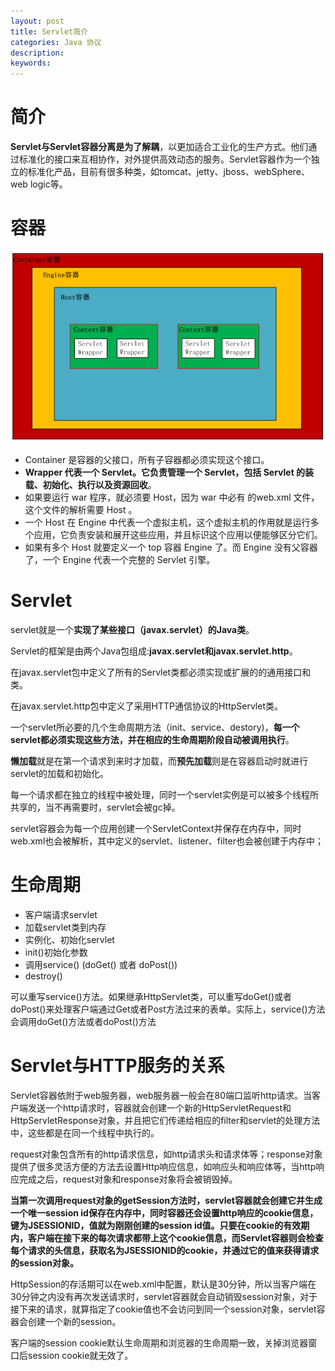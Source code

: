 ```yaml
---
layout: post
title: Servlet简介
categories: Java 协议
description: 
keywords: 
---
```




# 简介

**Servlet与Servlet容器分离是为了解耦**，以更加适合工业化的生产方式。他们通过标准化的接口来互相协作，对外提供高效动态的服务。Servlet容器作为一个独立的标准化产品，目前有很多种类，如tomcat、jetty、jboss、webSphere、web logic等。


# 容器

![](/images/posts/2017-07-03-servlet-instruct.md/1.jpeg)

- Container 是容器的父接口，所有子容器都必须实现这个接口。
- **Wrapper 代表一个 Servlet。它负责管理一个 Servlet，包括 Servlet 的装载、初始化、执行以及资源回收**。
- 如果要运行 war 程序，就必须要 Host，因为 war 中必有 的web.xml 文件，这个文件的解析需要 Host 。
- 一个 Host 在 Engine 中代表一个虚拟主机，这个虚拟主机的作用就是运行多个应用，它负责安装和展开这些应用，并且标识这个应用以便能够区分它们。
- 如果有多个 Host 就要定义一个 top 容器 Engine 了。而 Engine 没有父容器了，一个 Engine 代表一个完整的 Servlet 引擎。


# Servlet

servlet就是一个**实现了某些接口（javax.servlet）的Java类**。

Servlet的框架是由两个Java包组成:**javax.servlet和javax.servlet.http**。

在javax.servlet包中定义了所有的Servlet类都必须实现或扩展的的通用接口和类。

在javax.servlet.http包中定义了采用HTTP通信协议的HttpServlet类。

一个servlet所必要的几个生命周期方法（init、service、destory)，**每一个servlet都必须实现这些方法，并在相应的生命周期阶段自动被调用执行**。

**懒加载**就是在第一个请求到来时才加载，而**预先加载**则是在容器启动时就进行servlet的加载和初始化。

每一个请求都在独立的线程中被处理，同时一个servlet实例是可以被多个线程所共享的，当不再需要时，servlet会被gc掉。

servlet容器会为每一个应用创建一个ServletContext并保存在内存中，同时web.xml也会被解析，其中定义的servlet、listener、filter也会被创建于内存中；


# 生命周期
- 客户端请求servlet
- 加载servlet类到内存
- 实例化、初始化servlet
- init()初始化参数
- 调用service() (doGet() 或者 doPost())
- destroy()

可以重写service()方法。如果继承HttpServlet类，可以重写doGet()或者doPost()来处理客户端通过Get或者Post方法过来的表单。实际上，service()方法会调用doGet()方法或者doPost()方法


# Servlet与HTTP服务的关系

Servlet容器依附于web服务器，web服务器一般会在80端口监听http请求。当客户端发送一个http请求时，容器就会创建一个新的HttpServletRequest和HttpServletResponse对象，并且把它们传递给相应的filter和servlet的处理方法中，这些都是在同一个线程中执行的。

request对象包含所有的http请求信息，如http请求头和请求体等；response对象提供了很多灵活方便的方法去设置Http响应信息，如响应头和响应体等，当http响应完成之后，request对象和response对象将会被销毁掉。

**当第一次调用request对象的getSession方法时，servlet容器就会创建它并生成一个唯一session id保存在内存中，同时容器还会设置http响应的cookie信息，键为JSESSIONID，值就为刚刚创建的session id值。只要在cookie的有效期内，客户端在接下来的每次请求都带上这个cookie信息，而Servlet容器则会检查每个请求的头信息，获取名为JSESSIONID的cookie，并通过它的值来获得请求的session对象。**

HttpSession的存活期可以在web.xml中配置，默认是30分钟，所以当客户端在30分钟之内没有再次发送请求时，servlet容器就会自动销毁session对象，对于接下来的请求，就算指定了cookie值也不会访问到同一个session对象，servlet容器会创建一个新的session。

客户端的session cookie默认生命周期和浏览器的生命周期一致，关掉浏览器窗口后session cookie就无效了。

